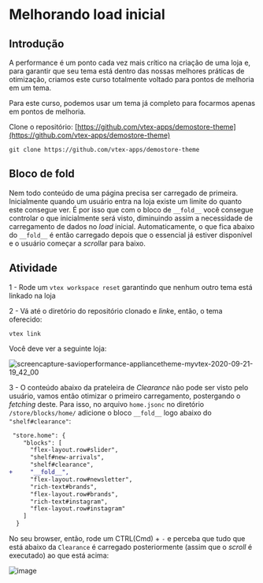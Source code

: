 # Melhorando load inicial

## Introdução 

A performance é um ponto cada vez mais crítico na criação de uma loja e, para garantir que seu tema está dentro das nossas melhores práticas de otimização, criamos este curso totalmente voltado para pontos de melhoria em um tema. 

Para este curso, podemos usar um tema já completo para focarmos apenas em pontos de melhoria. 

Clone o repositório:
[https://github.com/vtex-apps/demostore-theme](https://github.com/vtex-apps/demostore-theme)

```
git clone https://github.com/vtex-apps/demostore-theme
```

## Bloco de fold

Nem todo conteúdo de uma página precisa ser carregado de primeira. Inicialmente quando um usuário entra na loja existe um limite do quanto este consegue ver. É por isso que com o bloco de `__fold__` você consegue controlar o que inicialmente será visto, diminuindo assim a necessidade de carregamento de dados no *load* inicial. Automaticamente, o que fica abaixo do `__fold__` é então carregado depois que o essencial já estiver disponível e o usuário começar a *scroll*ar para baixo. 



## Atividade

1 - Rode um `vtex workspace reset` garantindo que nenhum outro tema está linkado na loja

2 - Vá até o diretório do repositório clonado e *link*e, então, o tema oferecido: 

```
vtex link
```

Você deve ver a seguinte loja:

![screencapture-savioperformance-appliancetheme-myvtex-2020-09-21-19_42_00](https://user-images.githubusercontent.com/18701182/93828834-91a87980-fc42-11ea-9f84-dd3053822621.png)


3 - O conteúdo abaixo da prateleira de *Clearance* não pode ser visto pelo usuário, vamos então otimizar o primeiro carregamento, postergando o *fetching* deste. Para isso, no arquivo `home.jsonc` no diretório `/store/blocks/home/` adicione o bloco `__fold__` logo abaixo do `"shelf#clearance"`: 

```diff
 "store.home": {
    "blocks": [
      "flex-layout.row#slider",
      "shelf#new-arrivals",
      "shelf#clearance",
+     "__fold__",
      "flex-layout.row#newsletter",
      "rich-text#brands",
      "flex-layout.row#brands",
      "rich-text#instagram",
      "flex-layout.row#instagram"
    ]
  }
```

No seu browser, então, rode um CTRL(Cmd) + `-` e perceba que tudo que está abaixo da `Clearance` é carregado posteriormente (assim que o *scroll* é executado) ao que está acima: 

![image](https://user-images.githubusercontent.com/18701182/93830718-5fe5e180-fc47-11ea-9caf-f7b8a10b0a23.png)


